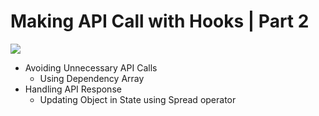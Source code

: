 # Making API Call with Hooks | Part 2

<img src="https://res.cloudinary.com/dutyjapri/image/upload/v1734508185/rxzurvux8krp3veic4qi.png" >

- Avoiding Unnecessary API Calls
  - Using Dependency Array
- Handling API Response
  - Updating Object in State using Spread operator
